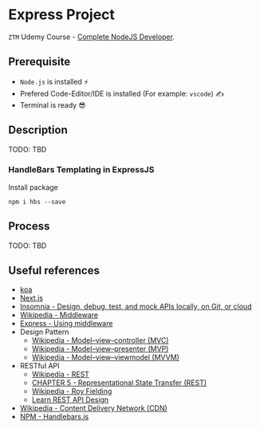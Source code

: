 # Express Project

`ZTM` Udemy Course - [Complete NodeJS Developer](https://www.udemy.com/course/complete-nodejs-developer-zero-to-mastery).

## Prerequisite

- `Node.js` is installed ⚡
- Prefered Code-Editor/IDE is installed (For example: `vscode`) ✍
- Terminal is ready 😎

## Description

TODO: TBD

### HandleBars Templating in ExpressJS

Install package

```shell
npm i hbs --save
```

## Process

TODO: TBD

## Useful references

- [koa](https://koajs.com/)
- [Next.js](https://nextjs.org/)
- [Insomnia - Design, debug, test, and mock APIs locally, on Git, or cloud](https://insomnia.rest/)
- [Wikipedia - Middleware](https://en.wikipedia.org/wiki/Middleware)
- [Express - Using middleware](https://expressjs.com/en/guide/using-middleware.html)
- Design Pattern
  - [Wikipedia - Model–view–controller (MVC)](https://en.wikipedia.org/wiki/Model%E2%80%93view%E2%80%93controller)
  - [Wikipedia - Model–view–presenter (MVP)](https://en.wikipedia.org/wiki/Model_View_Presenter)
  - [Wikipedia - Model–view–viewmodel (MVVM)](https://en.wikipedia.org/wiki/Model%E2%80%93view%E2%80%93viewmodel)
- RESTful API
  - [Wikipedia - REST](https://en.wikipedia.org/wiki/REST)
  - [CHAPTER 5 - Representational State Transfer (REST)](https://ics.uci.edu/~fielding/pubs/dissertation/rest_arch_style.htm)
  - [Wikipedia - Roy Fielding](https://en.wikipedia.org/wiki/Roy_Fielding)
  - [Learn REST API Design](https://www.restapitutorial.com/)
- [Wikipedia - Content Delivery Network (CDN)](https://en.wikipedia.org/wiki/Content_delivery_network)
- [NPM - Handlebars.js](https://www.npmjs.com/package/handlebars)